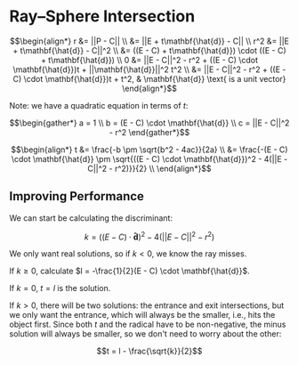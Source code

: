 # Ray–Sphere Intersection

$$\begin{align*}
    r &= ||P - C|| \\
    &= ||E + t\mathbf{\hat{d}} - C|| \\
    r^2 &= ||E + t\mathbf{\hat{d}} - C||^2 \\
    &= ((E - C) + t\mathbf{\hat{d}}) \cdot ((E - C) + t\mathbf{\hat{d}}) \\
    0 &= ||E - C||^2 - r^2 + ((E - C) \cdot \mathbf{\hat{d}})t + ||\mathbf{\hat{d}}||^2 t^2 \\
    &= ||E - C||^2 - r^2 + ((E - C) \cdot \mathbf{\hat{d}})t + t^2, & \mathbf{\hat{d}} \text{ is a unit vector}
\end{align*}$$

Note: we have a quadratic equation in terms of $t$:

$$\begin{gather*}
    a = 1 \\
    b = (E - C) \cdot \mathbf{\hat{d}} \\
    c = ||E - C||^2 - r^2
\end{gather*}$$

$$\begin{align*}
    t &= \frac{-b \pm \sqrt{b^2 - 4ac}}{2a} \\
    &= \frac{-(E - C) \cdot \mathbf{\hat{d}} \pm \sqrt{((E - C) \cdot \mathbf{\hat{d}})^2 - 4(||E - C||^2 - r^2)}}{2} \\
\end{align*}$$

## Improving Performance

We can start be calculating the discriminant:

$$k = ((E - C) \cdot \mathbf{\hat{d}})^2 - 4(||E - C||^2 - r^2)$$

We only want real solutions, so if $k < 0$, we know the ray misses.

If $k \geq 0$, calculate $l = -\frac{1}{2}(E - C) \cdot \mathbf{\hat{d}}$.

If $k = 0$, $t = l$ is the solution.

If $k > 0$, there will be two solutions: the entrance and exit intersections, but we only want the entrance, which will always be the smaller, i.e., hits the object first. Since both $t$ and the radical have to be non-negative, the minus solution will always be smaller, so we don't need to worry about the other:

$$t = l - \frac{\sqrt{k}}{2}$$
